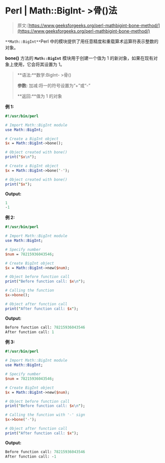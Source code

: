 # Perl | Math::BigInt- >骨()法

> 原文:[https://www.geeksforgeeks.org/perl-mathbigint-bone-method/](https://www.geeksforgeeks.org/perl-mathbigint-bone-method/)

`**Math::BigInt**`Perl 中的模块提供了用任意精度和重载算术运算符表示整数的对象。

**bone()** 方法的 **`Math::BigInt`** 模块用于创建一个值为 1 的新对象，如果在现有对象上使用，它会将其设置为 1。

> **语法:**数学:BigInt- >骨()
> 
> **参数:**
> 加减:将一的符号设置为“+”或“-”
> 
> **返回:**值为 1 的对象

**例 1:**

```perl
#!/usr/bin/perl  

# Import Math::BigInt module 
use Math::BigInt; 

# Create a BigInt object 
$x = Math::BigInt->bone();

# Object created with bone()
print("$x\n");

# Create a BigInt object 
$x = Math::BigInt->bone('-');

# Object created with bone()
print("$x");
```

**Output:**

```perl
1
-1

```

**例 2:**

```perl
#!/usr/bin/perl  

# Import Math::BigInt module 
use Math::BigInt; 

# Specify number 
$num = 78215936043546; 

# Create BigInt object 
$x = Math::BigInt->new($num); 

# Object before function call
print("Before function call: $x\n"); 

# Calling the function
$x->bone();

# Object after function call
print("After function call: $x");
```

**Output:**

```perl
Before function call: 78215936043546
After function call: 1

```

**例 3:**

```perl
#!/usr/bin/perl  

# Import Math::BigInt module 
use Math::BigInt; 

# Specify number 
$num = 78215936043546; 

# Create BigInt object 
$x = Math::BigInt->new($num); 

# Object before function call
print("Before function call: $x\n"); 

# Calling the function with '-' sign
$x->bone('-');

# Object after function call
print("After function call: $x");
```

**Output:**

```perl
Before function call: 78215936043546
After function call: -1

```